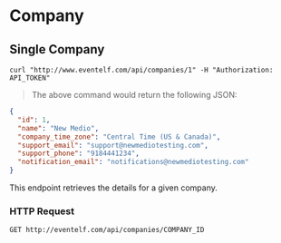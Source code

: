 # Company

## Single Company

```shell
curl "http://www.eventelf.com/api/companies/1" -H "Authorization: API_TOKEN"
```

> The above command would return the following JSON:

```json
{
  "id": 1,
  "name": "New Medio",
  "company_time_zone": "Central Time (US & Canada)",
  "support_email": "support@newmediotesting.com",
  "support_phone": "9184441234",
  "notification_email": "notifications@newmediotesting.com"
}
```

This endpoint retrieves the details for a given company.

### HTTP Request

`GET http://eventelf.com/api/companies/COMPANY_ID`